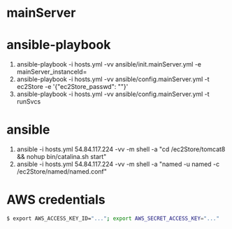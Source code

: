 mainServer
===

# ansible-playbook
1. ansible-playbook -i hosts.yml -vv ansible/init.mainServer.yml -e mainServer_instanceId=
2. ansible-playbook -i hosts.yml -vv ansible/config.mainServer.yml -t ec2Store -e '{"ec2Store_passwd": ""}'
3. ansible-playbook -i hosts.yml -vv ansible/config.mainServer.yml -t runSvcs

# ansible
1. ansible -i hosts.yml 54.84.117.224 -vv -m shell -a "cd /ec2Store/tomcat8 && nohup bin/catalina.sh start"
2. ansible -i hosts.yml 54.84.117.224 -vv -m shell -a "named -u named -c /ec2Store/named/named.conf"

# AWS credentials
```bash
$ export AWS_ACCESS_KEY_ID="..."; export AWS_SECRET_ACCESS_KEY="..."
```
